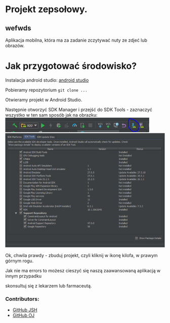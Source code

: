 # Projekt zepsołowy.


## wefwds
Aplikacja mobilna, która ma za zadanie zczytywać nuty ze zdjeć lub obrazów.

# Jak przygotować środowisko?

Instalacja android studio: [android studio](https://developer.android.com/studio/install)

Pobieramy repozytorium `git clone ...`

Otwieramy projekt w Android Studio.

Następnie otworzyć SDK Manager i przejść do SDK Tools - zaznaczyć wszystko w ten sam sposób jak na obrazku:
![](README/SDKMan.PNG "SDK Manager")
![](README/Tools.PNG "Tak powinno być ustawione")


Ok, chwila prawdy - zbuduj projekt, czyli kliknij w ikonę kilofa, w prawym górnym rogu.

Jak nie ma errors to możesz cieszyć się naszą zaawansowaną aplikacją w innym przypadku

skonsultuj się z lekarzem lub farmaceutą.

### Contributors:
- [GitHub JSH](https://github.com/kubzoey95)
- [GitHub OJ](https://github.com/Oskii2311)


